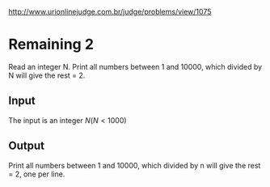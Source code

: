 http://www.urionlinejudge.com.br/judge/problems/view/1075

# Remaining 2

Read an integer N. Print all numbers between 1 and 10000,
which divided by N will give the rest = 2.

## Input

The input is an integer $N (N < 1000)$

## Output

Print all numbers between 1 and 10000, which divided by n
will give the rest = 2, one per line.
